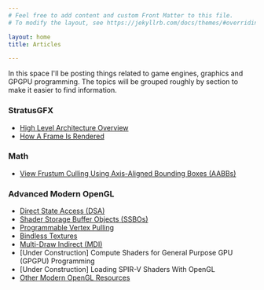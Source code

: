 ```yaml
---
# Feel free to add content and custom Front Matter to this file.
# To modify the layout, see https://jekyllrb.com/docs/themes/#overriding-theme-defaults

layout: home
title: Articles

---
```


In this space I'll be posting things related to game engines, graphics and GPGPU programming. The topics will be grouped roughly by section to make it easier to find information.

### StratusGFX

* [High Level Architecture Overview](/rendering/stratusgfx/architecture)
* [How A Frame Is Rendered](/rendering/stratusgfx/frame_analysis)

### Math

* [View Frustum Culling Using Axis-Aligned Bounding Boxes (AABBs)](/rendering/stratusgfx/aabbs.md)

### Advanced Modern OpenGL

* [Direct State Access (DSA)](/rendering/opengl/dsa)
* [Shader Storage Buffer Objects (SSBOs)](/rendering/opengl/ssbos)
* [Programmable Vertex Pulling](/rendering/opengl/prog_vtx_pulling)
* [Bindless Textures](/rendering/opengl/bindless)
* [Multi-Draw Indirect (MDI)](/rendering/opengl/mdi)
* [Under Construction] Compute Shaders for General Purpose GPU (GPGPU) Programming
* [Under Construction] Loading SPIR-V Shaders With OpenGL
* [Other Modern OpenGL Resources](/rendering/opengl/other_resources)